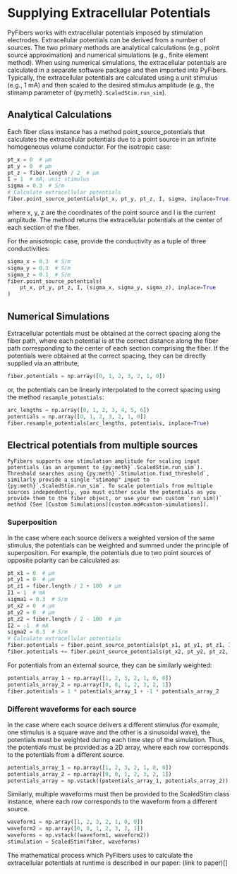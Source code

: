 # Supplying Extracellular Potentials
PyFibers works with extracellular potentials imposed by stimulation electrodes. Extracellular potentials can be derived from a number of sources. The two primary methods are analytical calculations (e.g., point source approximation) and numerical simulations (e.g., finite element method). When using numerical simulations, the extracellular potentials are calculated in a separate software package and then imported into PyFibers. Typically, the extracellular potentials are calculated using a unit stimulus (e.g., 1 mA) and then scaled to the desired stimulus amplitude (e.g., the stimamp parameter of {py:meth}`.ScaledStim.run_sim`).

## Analytical Calculations
Each fiber class instance has a method point_source_potentials that calculates the extracellular potentials due to a point source in an infinite homogeneous volume conductor. For the isotropic case:
```python
pt_x = 0  # μm
pt_y = 0  # μm
pt_z = fiber.length / 2  # μm
I = 1  # mA, unit stimulus
sigma = 0.3  # S/m
# Calculate extracellular potentials
fiber.point_source_potentials(pt_x, pt_y, pt_z, I, sigma, inplace=True)
```
where x, y, z are the coordinates of the point source and I is the current amplitude. The method returns the extracellular potentials at the center of each section of the fiber.

For the anisotropic case, provide the conductivity as a tuple of three conductivities:
```python
sigma_x = 0.3  # S/m
sigma_y = 0.3  # S/m
sigma_z = 0.1  # S/m
fiber.point_source_potentials(
    pt_x, pt_y, pt_z, I, (sigma_x, sigma_y, sigma_z), inplace=True
)
```

## Numerical Simulations
Extracellular potentials must be obtained at the correct spacing along the fiber path, where each potential is at the correct distance along the fiber path corresponding to the center of each section comprising the fiber.
If the potentials were obtained at the correct spacing, they can be directly supplied via an attribute,
```python
fiber.potentials = np.array([0, 1, 2, 3, 2, 1, 0])
```
or, the potentials can be linearly interpolated to the correct spacing using the method `resample_potentials`:
```python
arc_lengths = np.array([0, 1, 2, 3, 4, 5, 6])
potentials = np.array([0, 1, 2, 3, 2, 1, 0])
fiber.resample_potentials(arc_lengths, potentials, inplace=True)
```

## Electrical potentials from multiple sources
```{note}
PyFibers supports one stimulation amplitude for scaling input potentials (as an argument to {py:meth}`.ScaledStim.run_sim`). Threshold searches using {py:meth}`.Stimulation.find_threshold`, similarly provide a single "stimamp" input to {py:meth}`.ScaledStim.run_sim`. To scale potentials from multiple sources independently, you must either scale the potentials as you provide them to the fiber object, or use your own custom `run_sim()` method (See [Custom Simulations](custom.md#custom-simulations)).
```

### Superposition
In the case where each source delivers a weighted version of the same stimulus, the potentials can be weighted and summed under the principle of superposition. For example, the potentials due to two point sources of opposite polarity can be calculated as:
```python
pt_x1 = 0  # μm
pt_y1 = 0  # μm
pt_z1 = fiber.length / 2 + 100  # μm
I1 = 1  # mA
sigma1 = 0.3  # S/m
pt_x2 = 0  # μm
pt_y2 = 0  # μm
pt_z2 = fiber.length / 2 - 100  # μm
I2 = -1  # mA
sigma2 = 0.3  # S/m
# Calculate extracellular potentials
fiber.potentials = fiber.point_source_potentials(pt_x1, pt_y1, pt_z1, I1, sigma1)
fiber.potentials += fiber.point_source_potentials(pt_x2, pt_y2, pt_z2, I2, sigma2)
```

For potentials from an external source, they can be similarly weighted:
```python
potentials_array_1 = np.array([1, 2, 3, 2, 1, 0, 0])
potentials_array_2 = np.array([0, 0, 1, 2, 3, 2, 1])
fiber.potentials = 1 * potentials_array_1 + -1 * potentials_array_2
```

### Different waveforms for each source
In the case where each source delivers a different stimulus (for example, one stimulus is a square wave and the other is a sinusoidal wave), the potentials must be weighted during each time step of the simulation. Thus, the potentials must be provided as a 2D array, where each row corresponds to the potentials from a different source.
```python
potentials_array_1 = np.array([1, 2, 3, 2, 1, 0, 0])
potentials_array_2 = np.array([0, 0, 1, 2, 3, 2, 1])
potentials_array = np.vstack((potentials_array_1, potentials_array_2))
```

Similarly, multiple waveforms must then be provided to the ScaledStim class instance, where each row corresponds to the waveform from a different source.
```python
waveform1 = np.array([1, 2, 3, 2, 1, 0, 0])
waveform2 = np.array([0, 0, 1, 2, 3, 2, 1])
waveforms = np.vstack((waveform1, waveform2))
stimulation = ScaledStim(fiber, waveforms)
```

The mathematical process which PyFibers uses to calculate the extracellular potentials at runtime is described in our paper:
(link to paper)[]
